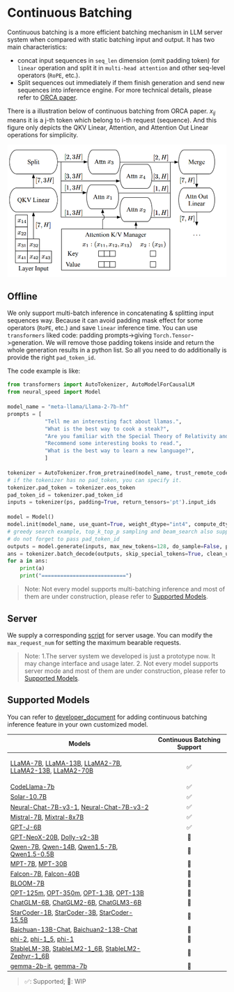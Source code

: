 Continuous Batching
=======

Continuous batching is a more efficient batching mechanism in LLM server system when compared with static batching input and output. It has two main characteristics:
- concat input sequences in `seq_len` dimension (omit padding token) for `linear` operation and split it in `multi-head attention` and other seq-level operators (`RoPE`, etc.).
- Split sequences out immediately if them finish generation and send new sequences into inference engine.
For more technical details, please refer to [ORCA paper](https://www.usenix.org/system/files/osdi22-yu.pdf).

There is a illustration below of continuous batching from ORCA paper. $x_{ij}$ means it is a j-th token which belong to i-th request (sequence). And this figure only depicts the QKV Linear, Attention, and
Attention Out Linear operations for simplicity.

![ORCA continuous batching inference](./imgs/ORCA_batching.png)

## Offline
We only support multi-batch inference in concatenating & splitting input sequences way. Because it can avoid padding mask effect for some operators (`RoPE`, etc.) and save `linear` inference time. You can use `transformers` liked code: padding prompts->giving `Torch.Tensor`->generation. We will remove those padding tokens inside and return the whole generation results in a python list. So all you need to do additionally is provide the right `pad_token_id`.

The code example is like:
```python
from transformers import AutoTokenizer, AutoModelForCausalLM
from neural_speed import Model

model_name = "meta-llama/Llama-2-7b-hf"
prompts = [
            "Tell me an interesting fact about llamas.",
            "What is the best way to cook a steak?",
            "Are you familiar with the Special Theory of Relativity and can you explain it to me?",
            "Recommend some interesting books to read.",
            "What is the best way to learn a new language?",
            ]

tokenizer = AutoTokenizer.from_pretrained(model_name, trust_remote_code=True, padding_side="left")
# if the tokenizer has no pad_token, you can specify it.
tokenizer.pad_token = tokenizer.eos_token
pad_token_id = tokenizer.pad_token_id
inputs = tokenizer(ps, padding=True, return_tensors='pt').input_ids

model = Model()
model.init(model_name, use_quant=True, weight_dtype="int4", compute_dtype="int8")
# greedy search example, top_k_top_p sampling and beam_search also supported
# do not forget to pass pad_token_id
outputs = model.generate(inputs, max_new_tokens=128, do_sample=False, pad_token=pad_token_id)
ans = tokenizer.batch_decode(outputs, skip_special_tokens=True, clean_up_tokenization_spaces=False)
for a in ans:
    print(a)
    print("===========================")
```
> Note: Not every model supports multi-batching inference and most of them are under construction, please refer to [Supported Models](#supported-models).

## Server
We supply a corresponding [script](../scripts/python_api_example_for_model_server.py) for server usage.
You can modify the `max_request_num` for setting the maximum bearable requests.

>Note: 1.The server system we developed is just a prototype now. It may change interface and usage later. 2. Not every model supports server mode and most of them are under construction, please refer to [Supported Models](#supported-models).

## Supported Models
You can refer to [developer_document](../developer_document.md#22-inference-process) for adding continuous batching inference feature in your own customized model.
<table>
  <thead>
    <tr>
      <th>Models</th>
      <th align="center">Continuous Batching Support</th>
    </tr>
  </thead>
  <tbody>
    <tr>
      <td>

[LLaMA-7B](https://huggingface.co/decapoda-research/llama-7b-hf), [LLaMA-13B](https://huggingface.co/decapoda-research/llama-13b-hf), [LLaMA2-7B](https://huggingface.co/meta-llama/Llama-2-7b-chat-hf), [LLaMA2-13B](https://huggingface.co/meta-llama/Llama-2-13b-chat-hf), [LLaMA2-70B](https://huggingface.co/meta-llama/Llama-2-70b-chat-hf)</td>
      <td align="center">✅</td>
    </tr>
    <tr>
      <td>
[CodeLlama-7b](https://huggingface.co/codellama/CodeLlama-7b-Instruct-hf)</td>
      <td align="center">✅</td>
    </tr>
    <tr>
      <td>
[Solar-10.7B](https://huggingface.co/upstage/SOLAR-10.7B-Instruct-v1.0)</td>
      <td align="center">✅</td>
    </tr>
    <tr>
      <td>
[Neural-Chat-7B-v3-1](https://huggingface.co/Intel/neural-chat-7b-v3-1), [Neural-Chat-7B-v3-2](https://huggingface.co/Intel/neural-chat-7b-v3-2)</td>
      <td align="center">✅</td>
    </tr>
    <tr>
      <td>
[Mistral-7B](https://huggingface.co/mistralai/Mistral-7B-v0.1), [Mixtral-8x7B](https://huggingface.co/mistralai/Mixtral-8x7B-Instruct-v0.1)</td>
      <td align="center">✅</td>
    </tr>
    <tr>
      <td>
[GPT-J-6B](https://huggingface.co/EleutherAI/gpt-j-6b)</td>
      <td align="center">✅</td>
    </tr>
    <tr>
      <td>
[GPT-NeoX-20B](https://huggingface.co/EleutherAI/gpt-neox-20b), [Dolly-v2-3B](https://huggingface.co/databricks/dolly-v2-3b)</td>
      <td align="center">🚧</td>
    </tr>
    <tr>
      <td>
[Qwen-7B](https://huggingface.co/Qwen/Qwen-7B-Chat), [Qwen-14B](https://huggingface.co/Qwen/Qwen-14B-Chat), [Qwen1.5-7B](https://huggingface.co/Qwen/Qwen1.5-7B-Chat"), [Qwen1.5-0.5B](https://huggingface.co/Qwen/Qwen1.5-0.5B)</td>
      <td align="center">🚧</td>
    </tr>
    <tr>
      <td>
[MPT-7B](https://huggingface.co/mosaicml/mpt-7b), [MPT-30B](https://huggingface.co/mosaicml/mpt-30b)</td>
      <td align="center">🚧</td>
    </tr>
    <tr>
      <td>
[Falcon-7B](https://huggingface.co/tiiuae/falcon-7b), [Falcon-40B](https://huggingface.co/tiiuae/falcon-40b)</td>
      <td align="center">🚧</td>
    </tr>
    <tr>
      <td>
[BLOOM-7B](https://huggingface.co/bigscience/bloomz-7b1)</td>
      <td align="center">🚧</td>
    </tr>
    <tr>
      <td>
[OPT-125m](https://huggingface.co/facebook/opt-125m), [OPT-350m](https://huggingface.co/facebook/opt-350m), [OPT-1.3B](https://huggingface.co/facebook/opt-1.3b), [OPT-13B](https://huggingface.co/facebook/opt-13b)</td>
      <td align="center">🚧</td>
    </tr>
    <tr>
      <td>
[ChatGLM-6B](https://huggingface.co/THUDM/chatglm-6b), [ChatGLM2-6B](https://huggingface.co/THUDM/chatglm2-6b), [ChatGLM3-6B](https://huggingface.co/THUDM/chatglm3-6b)</td>
      <td align="center">🚧</td>
    </tr>
    <tr>
      <td>
[StarCoder-1B](https://huggingface.co/bigcode/starcoderbase-1b), [StarCoder-3B](https://huggingface.co/bigcode/starcoderbase-3b), [StarCoder-15.5B](https://huggingface.co/bigcode/starcoder)</td>
      <td align="center">🚧</td>
    </tr>
    <tr>
      <td>
[Baichuan-13B-Chat](https://huggingface.co/baichuan-inc/Baichuan-13B-Chat), [Baichuan2-13B-Chat](https://huggingface.co/baichuan-inc/Baichuan2-13B-Chat)</td>
      <td align="center">🚧</td>
    </tr>
    <tr>
      <td>
[phi-2](https://huggingface.co/microsoft/phi-2), [phi-1_5](https://huggingface.co/microsoft/phi-1_5), [phi-1](https://huggingface.co/microsoft/phi-1)</td>
      <td align="center">🚧</td>
    </tr>
    <tr>
      <td>
[StableLM-3B](https://huggingface.co/stabilityai/stablelm-3b-4e1t), [StableLM2-1_6B](https://huggingface.co/stabilityai/stablelm-2-1_6b), [StableLM2-Zephyr-1_6B](https://huggingface.co/stabilityai/stablelm-2-zephyr-1_6b)</td>
      <td align="center">🚧</td>
    </tr>
    <tr>
      <td>
[gemma-2b-it](https://huggingface.co/google/gemma-2b-it), [gemma-7b](https://huggingface.co/google/gemma-7b)</td>
      <td align="center">🚧</td>
    </tr>
  </tbody>
</table>

> ✅: Supported; 🚧: WIP
